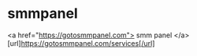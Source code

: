 # smmpanel
&lt;a href="https://gotosmmpanel.com"> smm panel &lt;/a>    [url]https://gotosmmpanel.com/services[/url]
